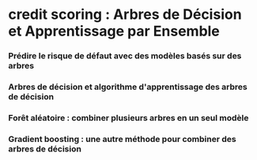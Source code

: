 # credit scoring : Arbres de Décision et Apprentissage par Ensemble

### Prédire le risque de défaut avec des modèles basés sur des arbres
### Arbres de décision et algorithme d'apprentissage des arbres de décision
### Forêt aléatoire : combiner plusieurs arbres en un seul modèle 
### Gradient boosting : une autre méthode pour combiner des arbres de décision
